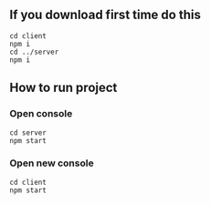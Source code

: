 ## If you download first time do this
	cd client
	npm i
	cd ../server
	npm i

## How to run project

### Open console
	
	cd server
	npm start

### Open new console

	cd client
	npm start